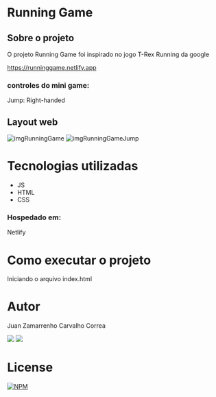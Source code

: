 # Running Game

## Sobre o projeto

O projeto Running Game foi inspirado no jogo T-Rex Running da google

https://runninggame.netlify.app

### controles do mini game:
Jump: Right-handed

## Layout web

![imgRunningGame](https://user-images.githubusercontent.com/54084509/138329956-dcec9827-6862-4049-80a4-0d64c6db5eda.png)
![imgRunningGameJump](https://user-images.githubusercontent.com/54084509/138329981-8908daeb-6975-410d-b2a8-98251bde7c21.png)

# Tecnologias utilizadas

- JS
- HTML
- CSS

### Hospedado em: 
Netlify


# Como executar o projeto

Iniciando o arquivo index.html

# Autor

Juan Zamarrenho Carvalho Correa

<a href="https://www.linkedin.com/in/juan-zamarrenho-carvalho-correa-9723bb150/" target="_blank"><img src="https://img.shields.io/badge/LinkedIn-0077B5?style=for-the-badge&logo=linkedin&logoColor=white" target="_blank"></a>
<a href="https://www.instagram.com/juanzcc/" target="_blank"><img src="https://img.shields.io/badge/Instagram-E4405F?style=for-the-badge&logo=instagram&logoColor=white" target="_blank"></a>


# License

[![NPM](https://img.shields.io/npm/l/react)](https://github.com/juanzcc/RunningGame/blob/main/LICENSE) 
